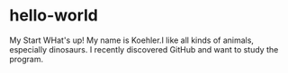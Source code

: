 # hello-world
My Start
WHat's up! My name is Koehler.I like all kinds of animals, especially dinosaurs. I recently discovered GitHub and want to study the program.
